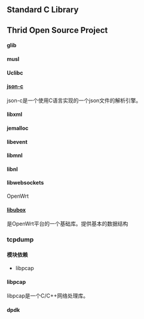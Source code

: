 
## Standard C Library




## Thrid Open Source Project


#### glib

#### musl

#### Uclibc


#### [json-c](./tri-json-c/README.md) 

json-c是一个使用C语言实现的一个json文件的解析引擎。

#### libxml


#### jemalloc


#### libevent

#### libmnl

#### libnl


#### libwebsockets

 OpenWrt

#### [libubox](./tri-libubox/README.md) 

是OpenWrt平台的一个基础库。提供基本的数据结构




### tcpdump


#### 模块依赖

* libpcap

#### libpcap

libpcap是一个C/C++网络处理库。

#### dpdk
